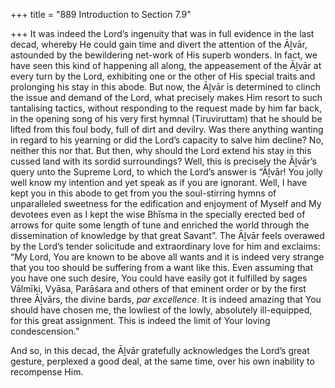 +++
title = "889 Introduction to Section 7.9"

+++
It was indeed the Lord’s ingenuity that was in full evidence in the last decad, whereby He could gain time and divert the attention of the Āḻvār, astounded by the bewildering net-work of His superb wonders. In fact, we have seen this kind of happening all along, the appeasement of the Āḻvār at every turn by the Lord, exhibiting one or the other of His special traits and prolonging his stay in this abode. But now, the Āḻvār is determined to clinch the issue and demand of the Lord, what precisely makes Him resort to such tantalising tactics, without responding to the request made by him far back, in the opening song of his very first hymnal (Tiruviruttam) that he should be lifted from this foul body, full of dirt and devilry. Was there anything wanting in regard to his yearning or did the Lord’s capacity to salve him decline? No, neither this nor that. But then, why should the Lord extend his stay in this cussed land with its sordid surroundings? Well, this is precisely the Āḻvār’s query unto the Supreme Lord, to which the Lord’s answer is “Āḻvār! You jolly well know my intention and yet speak as if you are ignorant. Well, I have kept you in this abode to get from you the soul-stirring hymns of unparalleled sweetness for the edification and enjoyment of Myself and My devotees even as I kept the wise Bhīsma in the specially erected bed of arrows for quite some length of tune and enriched the world through the dissemination of knowledge by that great Savant”. The Āḻvār feels overawed by the Lord’s tender solicitude and extraordinary love for him and exclaims: “My Lord, You are known to be above all wants and it is indeed very strange that you too should be suffering from a want like this. Even assuming that you have one such desire, You could have easily got it fulfilled by sages Vālmīki, Vyāsa, Parāśara and others of that eminent order or by the first three Āḻvārs, the divine bards, *par excellence*. It is indeed amazing that You should have chosen me, the lowliest of the lowly, absolutely ill-equipped, for this great assignment. This is indeed the limit of Your loving condescension.”

And so, in this decad, the Āḻvār gratefully acknowledges the Lord’s great gesture, perplexed a good deal, at the same time, over his own inability to recompense Him.


